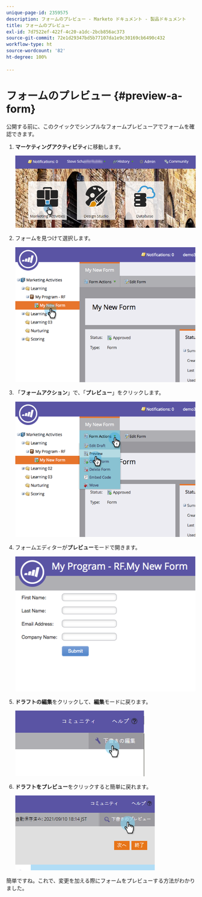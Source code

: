 ```yaml
---
unique-page-id: 2359575
description: フォームのプレビュー - Marketo ドキュメント - 製品ドキュメント
title: フォームのプレビュー
exl-id: 7d7522ef-422f-4c20-a1dc-2bcb856ac373
source-git-commit: 72e1d29347bd5b77107da1e9c30169cb6490c432
workflow-type: ht
source-wordcount: '82'
ht-degree: 100%

---
```


# フォームのプレビュー {#preview-a-form}

公開する前に、このクイックでシンプルなフォームプレビューアでフォームを確認できます。

1. **マーケティングアクティビティ**&#x200B;に移動します。

   ![](assets/login-marketing-activities-6.png)

1. フォームを見つけて選択します。

   ![](assets/image2014-9-15-17-3a45-3a51.png)

1. 「**フォームアクション**」で、「**プレビュー**」をクリックします。

   ![](assets/image2014-9-15-17-3a46-3a9.png)

1. フォームエディターが&#x200B;**プレビュー**&#x200B;モードで開きます。

   ![](assets/image2014-9-15-17-3a46-3a17.png)

1. **ドラフトの編集**&#x200B;をクリックして、**編集**&#x200B;モードに戻ります。

   ![](assets/image2014-9-15-17-3a46-3a37.png)

1. **ドラフトをプレビュー**&#x200B;をクリックすると簡単に戻れます。

   ![](assets/image2014-9-15-17-3a46-3a45.png)

簡単ですね。これで、変更を加える際にフォームをプレビューする方法がわかりました。
